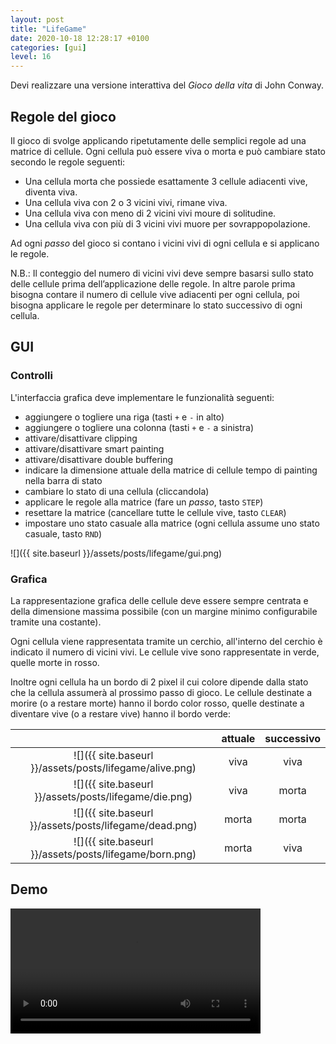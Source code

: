 ```yaml
---
layout: post
title: "LifeGame"
date: 2020-10-18 12:28:17 +0100
categories: [gui]
level: 16
---
```


Devi realizzare una versione interattiva del *Gioco della vita* di John Conway.

## Regole del gioco

Il gioco di svolge applicando ripetutamente delle semplici regole ad una matrice di cellule. Ogni cellula può essere viva o morta e può cambiare stato secondo le regole seguenti:

- Una cellula morta che possiede esattamente 3 cellule adiacenti vive, diventa viva.
- Una cellula viva con 2 o 3 vicini vivi, rimane viva.
- Una cellula viva con meno di 2 vicini vivi moure di solitudine.
- Una cellula viva con più di 3 vicini vivi muore per sovrappopolazione.

Ad ogni *passo* del gioco si contano i vicini vivi di ogni cellula e si applicano le regole.

N.B.: Il conteggio del numero di vicini vivi deve sempre basarsi sullo stato delle cellule prima dell’applicazione delle regole. In altre parole prima bisogna contare il numero di cellule vive adiacenti per ogni cellula, poi bisogna applicare le regole per determinare lo stato successivo di ogni cellula.

## GUI

### Controlli

L'interfaccia grafica deve implementare le funzionalità seguenti:


- aggiungere o togliere una riga (tasti `+` e `-` in alto)
- aggiungere o togliere una colonna (tasti `+` e `-` a sinistra)
- attivare/disattivare clipping
- attivare/disattivare smart painting
- attivare/disattivare double buffering
- indicare la dimensione attuale della matrice di cellule tempo di painting nella barra di stato
- cambiare lo stato di una cellula (cliccandola)
- applicare le regole alla matrice (fare un *passo*, tasto `STEP`)
- resettare la matrice (cancellare tutte le cellule vive, tasto `CLEAR`)
- impostare uno stato casuale alla matrice (ogni cellula assume uno stato casuale, tasto `RND`)


![]({{ site.baseurl }}/assets/posts/lifegame/gui.png)





### Grafica

La rappresentazione grafica delle cellule deve essere sempre centrata e della dimensione massima possibile (con un margine minimo configurabile tramite una costante). 

Ogni cellula viene rappresentata tramite un cerchio, all'interno del cerchio è indicato il numero di vicini vivi. Le cellule vive sono rappresentate in verde, quelle morte in rosso. 

Inoltre ogni cellula ha un bordo di 2 pixel il cui colore dipende dalla stato che la cellula assumerà al prossimo passo di gioco. Le cellule destinate a morire (o a restare morte) hanno il bordo color rosso, quelle destinate a diventare vive (o a restare vive) hanno il bordo verde:

|   | attuale | successivo |
|:--------------:|:-----------------:|:-----------------:|
|![]({{ site.baseurl }}/assets/posts/lifegame/alive.png)|viva|viva|
|![]({{ site.baseurl }}/assets/posts/lifegame/die.png)|viva|morta|
|![]({{ site.baseurl }}/assets/posts/lifegame/dead.png)|morta|morta|
|![]({{ site.baseurl }}/assets/posts/lifegame/born.png)|morta|viva|

## Demo

<video controls="controls" width="400" name="Video Name" src="{{ site.baseurl }}/assets/posts/lifegame/demo.mp4"></video>

